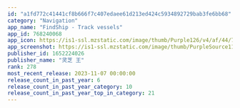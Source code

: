 ```yaml
---
id: "a1fd772c41441cf8b666f7c407edaee61d213ed424c5934892729bab3fe6bb68"
category: "Navigation"
app_name: "FindShip - Track vessels"
app_id: 768240068
app_icon: https://is1-ssl.mzstatic.com/image/thumb/Purple126/v4/af/44/7b/af447b51-8159-64f7-592f-fa7a70006551/FreeIcon-0-0-1x_U007emarketing-0-9-0-85-220.png/1024x1024bb.png
app_screenshot: https://is1-ssl.mzstatic.com/image/thumb/PurpleSource116/v4/75/ae/7b/75ae7ba6-80c3-b9c7-c57f-10597a3be860/222bf488-b067-4a2f-9b44-22bc99275374_Simulator_Screenshot_-_iPhone_11_Pro_Max_-_2023-10-06_at_22.07.23.png/1242x2688bb.png
publisher_id: 1652224026
publisher_name: "灵芝 王"
rank: 278
most_recent_release: 2023-11-07 00:00:00
release_count_in_past_year: 6
release_count_in_past_year_category: 10
release_count_in_past_year_top_in_category: 21
---
```

